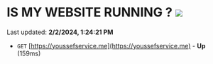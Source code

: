 # IS MY WEBSITE RUNNING ? [![](https://img.shields.io/static/v1?label=Sponsor&message=%E2%9D%A4&logo=GitHub&color=%23fe8e86)](https://github.com/sponsors/<username>)

Last updated: **2/2/2024, 1:24:21 PM**

- `GET` [https://youssefservice.me](https://youssefservice.me) - **Up** (159ms)

